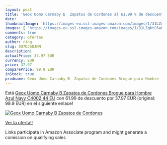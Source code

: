 ```yaml
---
layout: post
title: 'Geox Uomo Carnaby B  Zapatos de Cordones al 61.99 % de descuento'
date: 
thumbnailImage: 'https://images-eu.ssl-images-amazon.com/images/I/31LZqktC6aL._SL200_.jpg'
images: [ 'https://images-eu.ssl-images-amazon.com/images/I/31LZqktC6aL._SL200_.jpg' ]
comments: true
category: ofertas
author: ring
slug: B07DJ6DJMN
description:
actualPrice: 37.97 EUR
currency: EUR
price: 37.97
comparePrice: 99.9 EUR
inStock: true
prodname: Geox Uomo Carnaby B  Zapatos de Cordones Brogue para Hombre  Azul  Navy C4002   44 EU
---
```


Está [Geox Uomo Carnaby B  Zapatos de Cordones Brogue para Hombre  Azul  Navy C4002   44 EU](https://www.amazon.es/dp/B07DJ6DJMN/?tag=tolees-21) con 61.99 de descuento por 37.97 EUR (original: 99.9 EUR) en el siguiente enlace!

[![Geox Uomo Carnaby B  Zapatos de Cordones](https://images-eu.ssl-images-amazon.com/images/I/31LZqktC6aL._SL200_.jpg)](https://www.amazon.es/dp/B07DJ6DJMN/?tag=tolees-21)

[Ver la oferta!!](https://www.amazon.es/dp/B07DJ6DJMN/?tag=tolees-21)

Links participate in Amazon Associate program and might generate a comission on qualifying sales


